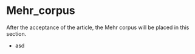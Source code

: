 # Mehr_corpus
After the acceptance of the article, the Mehr corpus will be placed in this section.
- asd
